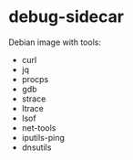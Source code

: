 # debug-sidecar

Debian image with tools:

- curl
- jq
- procps
- gdb
- strace
- ltrace
- lsof
- net-tools
- iputils-ping
- dnsutils
